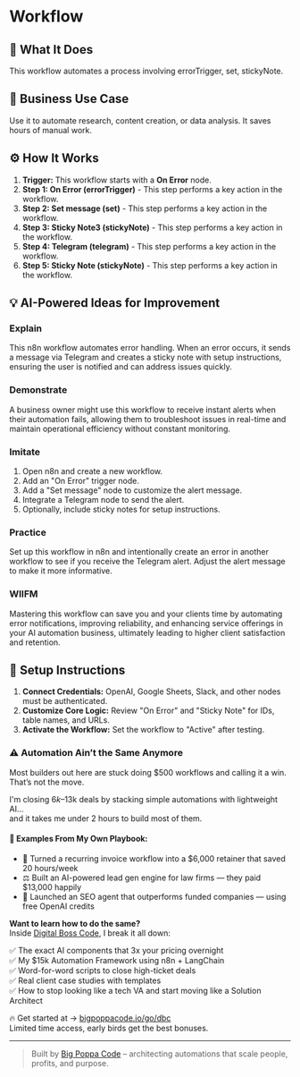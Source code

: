 # Workflow

## 🚀 What It Does
This workflow automates a process involving errorTrigger, set, stickyNote.

## 💼 Business Use Case
Use it to automate research, content creation, or data analysis. It saves hours of manual work.

## ⚙️ How It Works
1.  **Trigger:** This workflow starts with a **On Error** node.
2. **Step 1: On Error (errorTrigger)** - This step performs a key action in the workflow.
3. **Step 2: Set message (set)** - This step performs a key action in the workflow.
4. **Step 3: Sticky Note3 (stickyNote)** - This step performs a key action in the workflow.
5. **Step 4: Telegram (telegram)** - This step performs a key action in the workflow.
6. **Step 5: Sticky Note (stickyNote)** - This step performs a key action in the workflow.

## 💡 AI-Powered Ideas for Improvement
### Explain
This n8n workflow automates error handling. When an error occurs, it sends a message via Telegram and creates a sticky note with setup instructions, ensuring the user is notified and can address issues quickly.

### Demonstrate
A business owner might use this workflow to receive instant alerts when their automation fails, allowing them to troubleshoot issues in real-time and maintain operational efficiency without constant monitoring.

### Imitate
1. Open n8n and create a new workflow.
2. Add an "On Error" trigger node.
3. Add a "Set message" node to customize the alert message.
4. Integrate a Telegram node to send the alert.
5. Optionally, include sticky notes for setup instructions.

### Practice
Set up this workflow in n8n and intentionally create an error in another workflow to see if you receive the Telegram alert. Adjust the alert message to make it more informative.

### WIIFM
Mastering this workflow can save you and your clients time by automating error notifications, improving reliability, and enhancing service offerings in your AI automation business, ultimately leading to higher client satisfaction and retention.

## 🔧 Setup Instructions
1. **Connect Credentials:** OpenAI, Google Sheets, Slack, and other nodes must be authenticated.
2. **Customize Core Logic:** Review "On Error" and "Sticky Note" for IDs, table names, and URLs.
3. **Activate the Workflow:** Set the workflow to "Active" after testing.

### ⚠️ Automation Ain’t the Same Anymore

Most builders out here are stuck doing $500 workflows and calling it a win.  
That’s not the move.  

I'm closing $6k–$13k deals by stacking simple automations with lightweight AI...  
and it takes me under 2 hours to build most of them.

#### 🧠 Examples From My Own Playbook:
- 🔁 Turned a recurring invoice workflow into a $6,000 retainer that saved 20 hours/week  
- ⚖️ Built an AI-powered lead gen engine for law firms — they paid $13,000 happily  
- 🚀 Launched an SEO agent that outperforms funded companies — using free OpenAI credits  

**Want to learn how to do the same?**  
Inside [Digital Boss Code](https://bigpoppacode.io/go/dbc), I break it all down:

✅ The exact AI components that 3x your pricing overnight  
✅ My $15k Automation Framework using n8n + LangChain  
✅ Word-for-word scripts to close high-ticket deals  
✅ Real client case studies with templates  
✅ How to stop looking like a tech VA and start moving like a Solution Architect  

🔥 Get started at → [bigpoppacode.io/go/dbc](https://bigpoppacode.io/go/dbc)  
Limited time access, early birds get the best bonuses.

---
> Built by [Big Poppa Code](https://bigpoppacode.io) – architecting automations that scale people, profits, and purpose.
